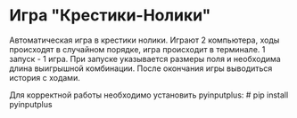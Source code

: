 # Игра "Крестики-Нолики"
Автоматическая игра в крестики нолики.
Играют 2 компьютера, ходы происходят в случайном порядке, игра происходит в терминале. 
1 запуск - 1 игра. 
При запуске указывается размеры поля и необходима длина выигрышной комбинации.
После окончания игры выводиться история с ходами. 


Для корректной работы необходимо установить pyinputplus: # pip install pyinputplus
